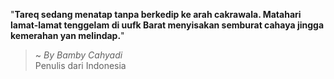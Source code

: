 "**Tareq sedang menatap tanpa berkedip ke arah cakrawala. Matahari lamat-lamat tenggelam di uufk Barat menyisakan semburat cahaya jingga kemerahan yan melindap.**"

> ~ _By Bamby Cahyadi_  
Penulis dari Indonesia
